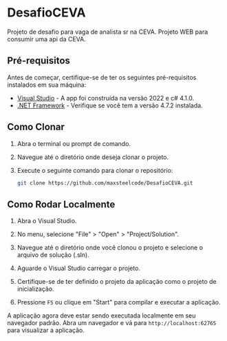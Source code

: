# DesafioCEVA
Projeto de desafio para vaga de analista sr na CEVA. Projeto WEB para consumir uma api da CEVA.

## Pré-requisitos

Antes de começar, certifique-se de ter os seguintes pré-requisitos instalados em sua máquina:

- [Visual Studio](https://visualstudio.microsoft.com/) - A app foi construída na versão 2022 e c# 4.1.0.
- [.NET Framework](https://dotnet.microsoft.com/download/dotnet-framework) - Verifique se você tem a versão 4.7.2 instalada.

## Como Clonar

1. Abra o terminal ou prompt de comando.

2. Navegue até o diretório onde deseja clonar o projeto.

3. Execute o seguinte comando para clonar o repositório:

    ```bash
    git clone https://github.com/maxsteelcode/DesafioCEVA.git
    ```

## Como Rodar Localmente

1. Abra o Visual Studio.

2. No menu, selecione "File" > "Open" > "Project/Solution".

3. Navegue até o diretório onde você clonou o projeto e selecione o arquivo de solução (.sln).

4. Aguarde o Visual Studio carregar o projeto.

5. Certifique-se de ter definido o projeto da aplicação como o projeto de inicialização.

6. Pressione `F5` ou clique em "Start" para compilar e executar a aplicação.

A aplicação agora deve estar sendo executada localmente em seu navegador padrão. Abra um navegador e vá para `http://localhost:62765` para visualizar a aplicação.

